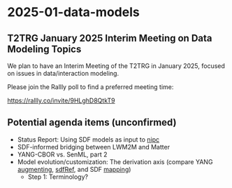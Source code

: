 # 2025-01-data-models

## T2TRG January 2025 Interim Meeting on Data Modeling Topics

We plan to have an Interim Meeting of the T2TRG in January 2025,
focused on issues in data/interaction modeling.

Please join the Rallly poll to find a preferred meeting time:

https://rallly.co/invite/9HLghD8QtkT9

## Potential agenda items (unconfirmed)

* Status Report: Using SDF models as input to [nipc][]
* SDF-informed bridging between LWM2M and Matter
* YANG-CBOR vs. SenML, part 2
* Model evolution/customization: The derivation axis
  (compare YANG [augmenting][], [sdfRef][], and SDF [mapping][])
  * Step 1: Terminology?

[augmenting]: https://www.rfc-editor.org/rfc/rfc7950#section-4.2.8
[sdfRef]: https://www.ietf.org/archive/id/draft-ietf-asdf-sdf-18.html#name-sdfref
[mapping]: https://www.ietf.org/archive/id/draft-bormann-asdf-sdf-mapping-05.html
[nipc]: https://www.ietf.org/archive/id/draft-ietf-asdf-nipc-03.html

